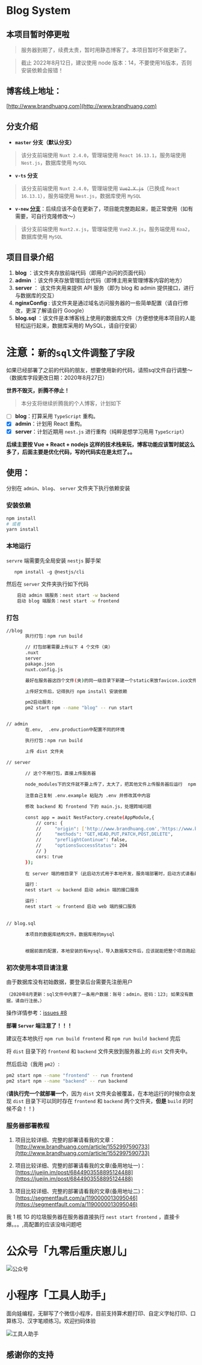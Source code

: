 # Blog System
## 本项目暂时停更啦
> 服务器到期了，续费太贵，暂时用静态博客了。本项目暂时不做更新了。

> 截止 2022年8月12日，建议使用 node 版本：14，不要使用16版本，否则安装依赖会报错！

## 博客线上地址：
[http://www.brandhuang.com](http://www.brandhuang.com)
## 分支介绍
- **`master` 分支（默认分支）**

> 该分支前端使用 `Nuxt 2.4.0`，管理端使用 `React 16.13.1`，服务端使用 `Nest.js`，数据库使用 `MySQL`

- **`v-ts` 分支**

> 该分支前端使用 `Nuxt 2.4.0`，管理端使用 ~~`Vue2.X.js`~~（已换成 `React 16.13.1`），服务端使用 `Nest.js`，数据库使用 `MySQL`

- **`v-new` [分支](https://github.com/CQBoyBrand/Koa2-nuxt-MySQL/tree/v-new )**：后续应该不会在更新了，项目能完整跑起来，能正常使用（如有需要，可自行克隆修改～）

> 该分支前端使用 `Nuxt2.x.js`，管理端使用 `Vue2.X.js`，服务端使用 `Koa2`，数据库使用 `MySQL`

## 项目目录介绍
1. **blog** ：该文件夹存放前端代码（即用户访问的页面代码）
2. **admin** ：该文件夹存放管理后台代码（即博主用来管理博客内容的地方）
3. **server** ： 该文件夹用来提供 API 服务（即为 blog 和 admin 提供接口，进行与数据库的交互）
4. **nginxConfig** : 该文件夹是通过域名访问服务器的一些简单配置（请自行修改，更深了解请自行 Google）
5. **blog.sql** ：该文件是本博客线上使用的数据库文件（方便想使用本项目的人能轻松运行起来，数据库采用的 MySQL，请自行安装）

# 注意：**`新的sql文件调整了字段`**
如果已经部署了之前的代码的朋友，想要使用新的代码，请照sql文件自行调整～（数据库字段更改日期：2020年8月27日）

**世界不毁灭，折腾不停止！**
> 本分支将继续折腾我的个人博客，计划如下

- [ ] **blog**：打算采用 `TypeScript` 重构。
- [x] **admin**：计划用 React 重构。
- [x] **server**：计划近期用 `nest.js` 进行重构（纯粹是想学习用用 `TypeScript`）

**后续主要按 Vue + React + nodejs 这样的技术栈来玩，博客功能应该暂时就这么多了，后面主要是优化代码，写的代码实在是太烂了。。**

 ## 使用：
 分别在 `admin`、`blog`、 `server` 文件夹下执行依赖安装
 
 ### 安装依赖
 ```bash
 npm install
 # 或者
 yarn install

 ```
 ### 本地运行

 `servre` 端需要先全局安装 `nestjs` 脚手架
 
 ```md
    npm install -g @nestjs/cli
 ```

然后在 `server` 文件夹执行如下代码

```bash
    启动 admin 端服务：nest start -w backend
    启动 blog 端服务：nest start -w frontend
```
 ### 打包

 ```bash
//blog
        执行打包：npm run build

        // 打包部署需要上传以下 4 个文件（夹）
        .nuxt
        server
        pakage.json
        nuxt.config.js

        最好在服务器这四个文件(夹)的同一级目录下新建一个static来放favicon.ico文件,要不然这个图片显示不出来

        上传好文件后，记得执行 npm install 安装依赖

        pm2启动服务:
        pm2 start npm --name "blog" -- run start


// admin
        在.env,  .env.production中配置不同的环境

        执行打包：npm run build

        上传 dist 文件夹

// server
    
        // 这个不用打包，直接上传服务器

        node_modules下的文件就不要上传了，太大了，把其他文件上传服务器后运行  npm install 就好了
        
        注意自己复制 .env.example 粘贴为 .env 并修改其中内容

        修改 backend 和 frontend 下的 main.js，处理跨域问题

        const app = await NestFactory.create(AppModule,{
            // cors: {
            //     "origin": ['http://www.brandhuang.com','https://www.brandhuang.com','http://admin.brandhuang.com','https://admin.brandhuang.com'],
            //     "methods": "GET,HEAD,PUT,PATCH,POST,DELETE",
            //     "preflightContinue": false,
            //     "optionsSuccessStatus": 204
            // }
            cors: true
        });
        
        在 server 端的根目录下（此启动方式用于本地开发，服务端部署时，启动方式请看最下面！）

        运行：
        nest start -w backend 启动 admin 端的接口服务

        运行：
        nest start -w frontend 启动 web 端的接口服务
            
       
// blog.sql

        本项目的数据库结构文件。数据库用的mysql
        
        
        根据前面的配置，本地安装的有mysql，导入数据库文件后，应该就能把整个项目跑起来了
```

### 初次使用本项目请注意
由于数据库没有初始数据，要登录后台需要先注册用户

`（2020年8月更新：sql文件中内置了一条用户数据：账号：admin，密码：123; 如果没有数据，请自行注册。）`

操作详情参考：[issues #8](https://github.com/CQBoyBrand/Koa2-nuxt-MySQL/issues/8)

 **部署 `Server` 端注意了！！！**

 建议在本地执行 `npm run build frontend` 和 `npm run build backend` 完后

 将 `dist` 目录下的 `frontend` 和 `backend` 文件夹放到服务器上的 `dist` 文件夹中。

 然后启动（我用 `pm2`）:
 ```bash
pm2 start npm --name "frontend" -- run frontend
pm2 start npm --name "backend" -- run backend
 ```

 (**请执行完一个就部署一个**，因为 `dist` 文件夹会被覆盖，在本地运行的时候你会发现 `dist` 目录下可以同时存在 `frontend` 和 `backend` 两个文件夹，**但是** `build` 的时候不会！！)
 
 ### 服务器部署教程
 1. 项目比较详细、完整的部署请看我的文章：[http://www.brandhuang.com/article/1552997590733](http://www.brandhuang.com/article/1552997590733)
 
 2. 项目比较详细、完整的部署请看我的文章(备用地址一)：[https://juejin.im/post/6844903558895124488](https://juejin.im/post/6844903558895124488)
  
 3. 项目比较详细、完整的部署请看我的文章(备用地址二)：[https://segmentfault.com/a/1190000013095046](https://segmentfault.com/a/1190000013095046)
 
  我 1 核 1G 的垃圾服务器在服务器直接执行 `nest start frontend` ，直接卡爆。。。,高配置的应该没啥问题吧

# 公众号「九零后重庆崽儿」

![公众号](./brandQRcode.jpg)

# 小程序「工具人助手」

面向娃编程，无聊写了个微信小程序，目前支持算术题打印、自定义字帖打印、口算练习、汉字笔顺练习。欢迎扫码体验

![工具人助手](./qrcode.jpg)
  
  ## 感谢你的支持
